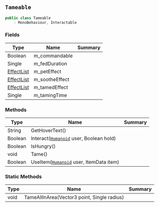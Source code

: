 ## `Tameable`

```csharp
public class Tameable
    : MonoBehaviour, Interactable
```

### Fields

| Type | Name | Summary | 
| --- | --- | --- | 
| Boolean | m_commandable |  | 
| Single | m_fedDuration |  | 
| [EffectList](./EffectList.md) | m_petEffect |  | 
| [EffectList](./EffectList.md) | m_sootheEffect |  | 
| [EffectList](./EffectList.md) | m_tamedEffect |  | 
| Single | m_tamingTime |  | 


### Methods

| Type | Name | Summary | 
| --- | --- | --- | 
| String | GetHoverText() |  | 
| Boolean | Interact([`Humanoid`](./Humanoid.md) user, Boolean hold) |  | 
| Boolean | IsHungry() |  | 
| void | Tame() |  | 
| Boolean | UseItem([`Humanoid`](./Humanoid.md) user, ItemData item) |  | 


### Static Methods

| Type | Name | Summary | 
| --- | --- | --- | 
| void | TameAllInArea(Vector3 point, Single radius) |  | 


